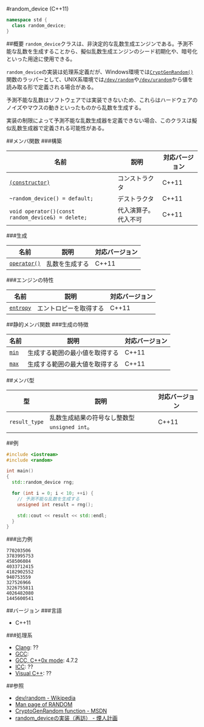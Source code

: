 #random_device (C++11)
```cpp
namespace std {
  class random_device;
}
```

##概要
`random_device`クラスは、非決定的な乱数生成エンジンである。予測不能な乱数を生成することから、擬似乱数生成エンジンのシード初期化や、暗号化といった用途に使用できる。

`random_device`の実装は処理系定義だが、Windows環境では[`CryptGenRandom()`](http://msdn.microsoft.com/en-us/library/windows/desktop/aa379942.aspx)関数のラッパーとして、UNIX系環境では[`/dev/random`](http://linuxjm.sourceforge.jp/html/LDP_man-pages/man4/random.4.html)や[`/dev/urandom`](http://linuxjm.sourceforge.jp/html/LDP_man-pages/man4/random.4.html)から値を読み取る形で定義される場合がある。

予測不能な乱数はソフトウェアでは実装できないため、これらはハードウェアのノイズやマウスの動きといったものから乱数を生成する。

実装の制限によって予測不能な乱数生成器を定義できない場合、このクラスは擬似乱数生成器で定義される可能性がある。


##メンバ関数
###構築

| 名前 | 説明 | 対応バージョン |
|-------------------------------------------------------|----------------------|-------|
| [`(constructor)`](./random_device/random_device.md)   | コンストラクタ       | C++11 |
| `~random_device() = default;`                         | デストラクタ         | C++11 |
| `void operator()(const random_device&) = delete;`     | 代入演算子。代入不可 | C++11 |


###生成

| 名前 | 説明 | 対応バージョン |
|--------------------------------------------|----------------|-------|
| [`operator()`](./random_device/op_call.md) | 乱数を生成する | C++11 |


###エンジンの特性

| 名前 | 説明 | 対応バージョン |
|-----------------------------------------|------------------------|-------|
| [`entropy`](./random_device/entropy.md) | エントロピーを取得する | C++11 |


##静的メンバ関数
###生成の特徴

| 名前 | 説明 | 対応バージョン |
|-----------------------------------------|------------------------|-------|
| [`min`](./random_device/min.md) | 生成する範囲の最小値を取得する | C++11 |
| [`max`](./random_device/max.md) | 生成する範囲の最大値を取得する | C++11 |


##メンバ型

| 型 | 説明 | 対応バージョン |
|---------------|-------------------|-------|
| `result_type` | 乱数生成結果の符号なし整数型 `unsigned int`。 | C++11 |


##例
```cpp
#include <iostream>
#include <random>

int main()
{
  std::random_device rng;

  for (int i = 0; i < 10; ++i) {
    // 予測不能な乱数を生成する
    unsigned int result = rng();

    std::cout << result << std::endl;
  }
}
```

###出力例
```
770203506
3783995753
458506084
4033712415
4182902552
940753559
327526966
3226755811
4026482080
1445600541
```

##バージョン
###言語
- C++11

###処理系
- [Clang](/implementation.md#clang): ??
- [GCC](/implementation.md#gcc): 
- [GCC, C++0x mode](/implementation.md#gcc): 4.7.2
- [ICC](/implementation.md#icc): ??
- [Visual C++](/implementation.md#visual_cpp): ??

##参照
* [dev/random - Wikipedia](http://ja.wikipedia.org/wiki//dev/random)
* [Man page of RANDOM](http://linuxjm.sourceforge.jp/html/LDP_man-pages/man4/random.4.html)
* [CryptoGenRandom function - MSDN](http://msdn.microsoft.com/en-us/library/windows/desktop/aa379942.aspx)
* [random_deviceの実装（再訪） - 煙人計画](http://vaporoid.hateblo.jp/entry/2014/07/25/154852)

